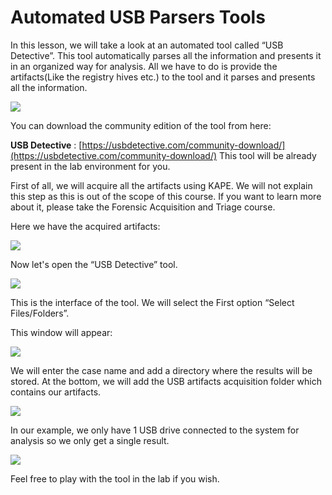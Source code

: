 # Automated USB Parsers Tools

In this lesson, we will take a look at an automated tool called “USB Detective”. This tool automatically parses all the information and presents it in an organized way for analysis. All we have to do is provide the artifacts(Like the registry hives etc.) to the tool and it parses and presents all the information.

![](https://letsdefend-images.s3.us-east-2.amazonaws.com/Courses/USB+Forensics/6.Automated+USB+Parsers+Tools/image6_1.png)

You can download the community edition of the tool from here:

**USB Detective** : [https://usbdetective.com/community-download/](https://usbdetective.com/community-download/)
This tool will be already present in the lab environment for you.

First of all, we will acquire all the artifacts using KAPE. We will not explain this step as this is out of the scope of this course. If you want to learn more about it, please take the Forensic Acquisition and Triage course.

Here we have the acquired artifacts:

![](https://letsdefend-images.s3.us-east-2.amazonaws.com/Courses/USB+Forensics/6.Automated+USB+Parsers+Tools/image6_2.png)

Now let's open the “USB Detective” tool.

![](https://letsdefend-images.s3.us-east-2.amazonaws.com/Courses/USB+Forensics/6.Automated+USB+Parsers+Tools/image6_3.png)

This is the interface of the tool. We will select the First option “Select Files/Folders”.

This window will appear:

![](https://letsdefend-images.s3.us-east-2.amazonaws.com/Courses/USB+Forensics/6.Automated+USB+Parsers+Tools/image6_4.png)

We will enter the case name and add a directory where the results will be stored. At the bottom, we will add the USB artifacts acquisition folder which contains our artifacts.

![](https://letsdefend-images.s3.us-east-2.amazonaws.com/Courses/USB+Forensics/6.Automated+USB+Parsers+Tools/image6_5.png)

In our example, we only have 1 USB drive connected to the system for analysis so we only get a single result.

![](https://letsdefend-images.s3.us-east-2.amazonaws.com/Courses/USB+Forensics/6.Automated+USB+Parsers+Tools/image6_6.png)

Feel free to play with the tool in the lab if you wish.